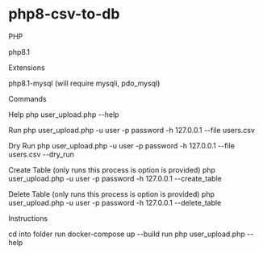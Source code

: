 # php8-csv-to-db

PHP

php8.1

Extensions

php8.1-mysql (will require mysqli, pdo_mysql)

Commands

Help
php user_upload.php --help

Run
php user_upload.php -u user -p password -h 127.0.0.1 --file users.csv

Dry Run
php user_upload.php -u user -p password -h 127.0.0.1 --file users.csv --dry_run

Create Table (only runs this process is option is provided)
php user_upload.php -u user -p password -h 127.0.0.1 --create_table

Delete Table (only runs this process is option is provided)
php user_upload.php -u user -p password -h 127.0.0.1 --delete_table

Instructions

cd into folder
run docker-compose up --build
run php user_upload.php --help
